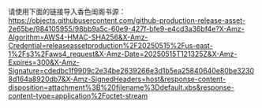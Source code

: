 请使用下面的链接导入香色闺阁书源：
https://objects.githubusercontent.com/github-production-release-asset-2e65be/984105955/98bb9a5c-60e9-427f-bfe9-e4cd3a36bf4e?X-Amz-Algorithm=AWS4-HMAC-SHA256&X-Amz-Credential=releaseassetproduction%2F20250515%2Fus-east-1%2Fs3%2Faws4_request&X-Amz-Date=20250515T121325Z&X-Amz-Expires=300&X-Amz-Signature=cdedbc1f9909c2e34be2639266e3d1b5ea25840640e80be32308d164a8920db7&X-Amz-SignedHeaders=host&response-content-disposition=attachment%3B%20filename%3Ddefault.xbs&response-content-type=application%2Foctet-stream
